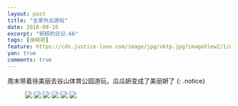 ```yaml
---
layout: post
title: "全家外出游玩"
date: 2018-09-10
excerpt: "妍妍的日记-66"
tags: [徐晓妍]
feature: https://cdn.justice-love.com/image/jpg/xktp.jpg?imageView2/1/w/1200/h/500
yan: true
comments: true
---
```

周末带着徐美丽去谷山体育公园游玩，瓜瓜妍变成了美丽妍了
{: .notice}
<figure>
    <img src="{{ site.staticUrl }}/yanyan/image/xumeili1.jpg" />
    <img src="{{ site.staticUrl }}/yanyan/image/xumeili2.jpg" />
    <img src="{{ site.staticUrl }}/yanyan/image/xumeili3.jpg" />
    <img src="{{ site.staticUrl }}/yanyan/image/xumeili4.jpg" />
    <img src="{{ site.staticUrl }}/yanyan/image/xumeili5.jpg" />
    <img src="{{ site.staticUrl }}/yanyan/image/xumeili6.jpg" />
</figure>
